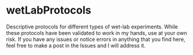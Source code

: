# wetLabProtocols
Descriptive protocols for different types of wet-lab experiments. While these protocols have been validated to work in my hands, use at your own risk. If you have any issues or notice errors in anything that you find here, feel free to make a post in the Issues and I will address it.
